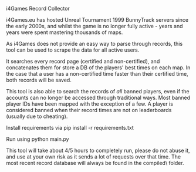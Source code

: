i4Games Record Collector

i4Games.eu has hosted Unreal Tournament 1999 BunnyTrack servers since the early 2000s, and whilst the game is no longer fully active - years and years were spent mastering thousands of maps.

As i4Games does not provide an easy way to parse through records, this tool can be used to scrape the data for all active users.

It searches every record page (certified and non-certified), and concatenates them for store a DB of the players' best times on each map. In the case that a user has a non-certified time faster than their certified time, both records will be saved.

This tool is also able to search the records of *all* banned players, even if the accounts can no longer be accessed through traditional ways. Most banned player IDs have been mapped with the exception of a few. A player is considered banned when their record times are not on leaderboards (usually due to cheating).

Install requirements via pip install -r requirements.txt

Run using python main.py

This tool will take about 4/5 hours to completely run, please do not abuse it, and use at your own risk as it sends a lot of requests over that time. The most recent record database will always be found in the compiled\ folder.
